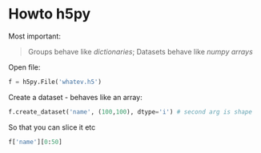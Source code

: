 # Howto h5py

Most important:

> Groups behave like *dictionaries*; Datasets behave like *numpy arrays*

Open file:

```python
f = h5py.File('whatev.h5')
```

Create a dataset - behaves like an array:

```python
f.create_dataset('name', (100,100), dtype='i') # second arg is shape
```

So that you can slice it etc

```python
f['name'][0:50]
```



